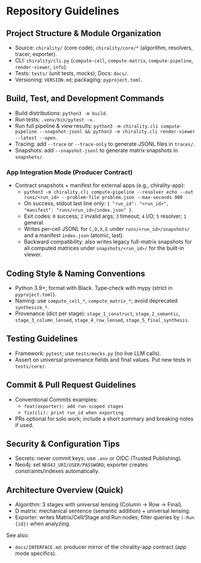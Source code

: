 # Repository Guidelines

## Project Structure & Module Organization
- Source: `chirality/` (core code), `chirality/core/*` (algorithm, resolvers, tracer, exporter).
- CLI: `chirality/cli.py` (`compute-cell`, `compute-matrix`, `compute-pipeline`, `render-viewer`, `info`).
- Tests: `tests/` (unit tests, mocks); Docs: `docs/`.
- Versioning: `VERSION.md`; packaging: `pyproject.toml`.

## Build, Test, and Development Commands
- Build distributions: `python3 -m build`.
- Run tests: `.venv/bin/pytest -v`.
- Run full pipeline & view results: `python3 -m chirality.cli compute-pipeline --snapshot-jsonl && python3 -m chirality.cli render-viewer --latest --open`.
- Tracing: add `--trace` or `--trace-only` to generate JSONL files in `traces/`.
- Snapshots: add `--snapshot-jsonl` to generate matrix snapshots in `snapshots/`.

### App Integration Mode (Producer Contract)
- Contract snapshots + manifest for external apps (e.g., chirality-app):
  - `python3 -m chirality.cli compute-pipeline --resolver echo --out runs/<run_id> --problem-file problem.json --max-seconds 900`
  - On success, stdout last line only: `{ "run_id": "<run_id>", "manifest": "runs/<run_id>/index.json" }`.
  - Exit codes: `0` success; `2` invalid args; `3` timeout; `4` I/O; `5` resolver; `1` general.
  - Writes per-cell JSONL for `C,D,X,E` under `runs/<run_id>/snapshots/` and a manifest `index.json` (atomic, last).
  - Backward compatibility: also writes legacy full-matrix snapshots for all computed matrices under `snapshots/<run_id>/` for the built-in viewer.

## Coding Style & Naming Conventions
- Python 3.9+; format with Black. Type‑check with mypy (strict in `pyproject.toml`).
- Naming: use `compute_cell_*`, `compute_matrix_*`; avoid deprecated `synthesize_*`.
- Provenance (dict per stage): `stage_1_construct`, `stage_2_semantic`, `stage_3_column_lensed`, `stage_4_row_lensed`, `stage_5_final_synthesis`.

## Testing Guidelines
- Framework: `pytest`; use `tests/mocks.py` (no live LLM calls).
- Assert on universal provenance fields and final values. Put new tests in `tests/core/`.

## Commit & Pull Request Guidelines
- Conventional Commits examples:
  - `feat(exporter): add run‑scoped stages`
  - `fix(cli): print run_id when exporting`
- PRs optional for solo work; include a short summary and breaking notes if used.

## Security & Configuration Tips
- Secrets: never commit keys; use `.env` or OIDC (Trusted Publishing).
- Neo4j: set `NEO4J_URI/USER/PASSWORD`; exporter creates constraints/indexes automatically.

## Architecture Overview (Quick)
- Algorithm: 3 stages with universal lensing (Column → Row → Final).
- D matrix: mechanical sentence (semantic addition) + universal lensing.
- Exporter: writes Matrix/Cell/Stage and Run nodes; filter queries by `(:Run {id})` when analyzing.

See also:
- `docs/INTERFACE.md`: producer mirror of the chirality-app contract (app mode specifics).
